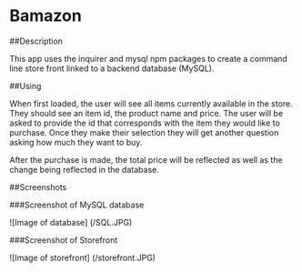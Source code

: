 # Bamazon

##Description

This app uses the inquirer and mysql npm packages to create a command line store front linked to a backend database (MySQL).

##Using

When first loaded, the user will see all items currently available in the store. They should see 
an item id, the product name and price. The user will be asked to provide the id that corresponds
 with the item they would like to purchase. Once they make their selection they will get another question asking how much they want to buy.

 After the purchase is made, the total price will be reflected as well as the change being reflected in the database.

 ##Screenshots

 ###Screenshot of MySQL database

![Image of database]
(/SQL.JPG)

  ###Screenshot of Storefront

![Image of storefront]
(/storefront.JPG)


